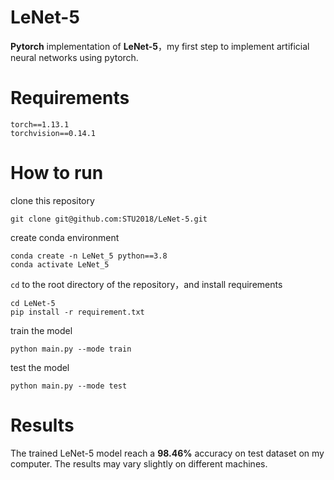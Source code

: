 # LeNet-5

**Pytorch** implementation of **LeNet-5**，my first step to implement artificial neural networks using pytorch.



# Requirements

```
torch==1.13.1
torchvision==0.14.1
```



# How to run

clone this repository

```
git clone git@github.com:STU2018/LeNet-5.git
```

 create conda environment

```
conda create -n LeNet_5 python==3.8
conda activate LeNet_5
```

`cd` to the root directory of the repository，and install requirements

```
cd LeNet-5
pip install -r requirement.txt
```

train the model

```
python main.py --mode train
```

test the model

```
python main.py --mode test
```



# Results

The trained LeNet-5 model reach a **98.46%** accuracy on test dataset on my computer. The results may vary slightly on different machines.

